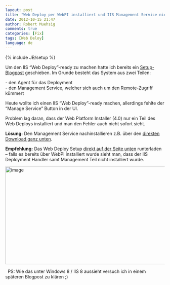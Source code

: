 ```yaml
---
layout: post
title: "Web Deploy per WebPI installiert und IIS Management Service nicht vorhanden?"
date: 2012-10-15 21:47
author: Robert Muehsig
comments: true
categories: [Fix]
tags: [Web Deloy]
language: de
---
```

{% include JB/setup %}
<p>Um den IIS “Web Deploy”-ready zu machen hatte ich bereits ein <a href="{{BASE_PATH}}/2011/03/28/howto-setup-von-webdeploy-msdeploy/">Setup-Blogpost</a> geschieben. Im Grunde besteht das System aus zwei Teilen:</p> <p>- den Agent für das Deployment<br>- den Management Service, welcher sich auch um den Remote-Zugriff kümmert</p> <p>Heute wollte ich einen IIS “Web Deploy”-ready machen, allerdings fehlte der “Manage Service” Button in der UI. </p> <p>Problem lag daran, dass der Web Platform Installer (4.0) nur ein Teil des Web Deploys installiert und man den Fehler auch nicht sofort sieht.</p> <p><strong>Lösung:</strong> Den Management Service nachinstallieren z.B. über den <a href="http://www.iis.net/downloads/microsoft/web-deploy">direkten Download ganz unten</a>. </p> <p><strong>Empfehlung:</strong> Das Web Deploy Setup <a href="http://www.iis.net/downloads/microsoft/web-deploy">direkt auf der Seite unten</a> runterladen – falls es bereits über WebPI installiert wurde sieht man, dass der IIS Deployment Handler samt Management Teil nicht installiert wurde. </p> <p><a href="{{BASE_PATH}}/assets/wp-images-de/image1615.png"><img title="image" style="border-top: 0px; border-right: 0px; border-bottom: 0px; border-left: 0px; display: inline" border="0" alt="image" src="{{BASE_PATH}}/assets/wp-images-de/image_thumb774.png" width="563" height="308"></a></p> <p>&nbsp; PS: Wie das unter Windows 8 / IIS 8 aussieht versuch ich in einem späteren Blogpost zu klären ;)</p>
